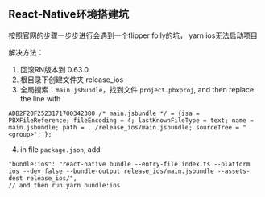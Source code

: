 ## React-Native环境搭建坑

按照官网的步骤一步步进行会遇到一个flipper folly的坑， yarn ios无法启动项目

解决方法：
1. 回滚RN版本到 0.63.0
2. 根目录下创建文件夹 release_ios
3. 全局搜索：`main.jsbundle`，找到文件 `project.pbxproj`, and then replace the line with
  ```
ADB2F20F2523171700342380 /* main.jsbundle */ = {isa = PBXFileReference; fileEncoding = 4; lastKnownFileType = text; name = main.jsbundle; path = ../release_ios/main.jsbundle; sourceTree = "<group>"; };
  ```
4. in file `package.json`, add 
```
"bundle:ios": "react-native bundle --entry-file index.ts --platform ios --dev false --bundle-output release_ios/main.jsbundle --assets-dest release_ios/",
// and then run yarn bundle:ios
```
